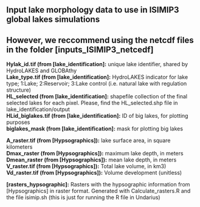 ## Input lake morphology data to use in ISIMIP3 global lakes simulations <br />
## However, we reccommend using the netcdf files in the folder **[inputs_ISIMIP3_netcedf]** <br />

**Hylak_id.tif (from [lake_identification]:** unique lake identifier, shared by HydroLAKES and GLOBAthy<br />
**Lake_type.tif (from [lake_identification]:** HydroLAKES indicator for lake type; 1:Lake; 2:Reservoir; 3:Lake control (i.e. natural lake with regulation structure)<br />
**HL_selected (from [lake_identification]:** shapefile collection of the final selected lakes for each pixel. Please, find the HL_selected.shp file in lake_identification/output <br />
**HLid_biglakes.tif (from [lake_identification]:** ID of big lakes, for plotting purposes <br />
**biglakes_mask (from [lake_identification]:**  mask for plotting big lakes <br />

**A_raster.tif (from [Hypsographics]):** lake surface area, in square kilometers <br />
**Dmax_raster (from [Hypsographics]):** maximum lake depth, in meters <br />
**Dmean_raster (from [Hypsographics]):** mean lake depth, in meters <br />
**V_raster.tif (from [Hypsographics]):** Total lake volume, in km3)<br />
**Vd_raster.tif (from [Hypsographics]):** Volume development (unitless) <br />

**[rasters_hypsographic]:** Rasters with the hypsographic information from [Hypsographics] in raster format. Generated with Calculate_rasters.R and the file isimip.sh (this is just for running the R file in Undarius) <br />
